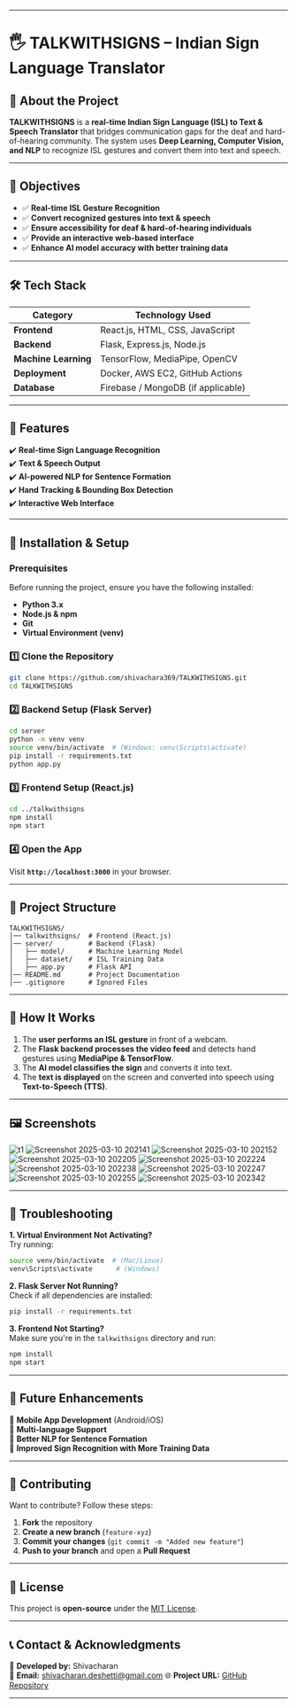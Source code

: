 
---

# 🖐️ TALKWITHSIGNS – Indian Sign Language Translator  

## **📖 About the Project**  
**TALKWITHSIGNS** is a **real-time Indian Sign Language (ISL) to Text & Speech Translator** that bridges communication gaps for the deaf and hard-of-hearing community. The system uses **Deep Learning, Computer Vision, and NLP** to recognize ISL gestures and convert them into text and speech.  

---

## **🎯 Objectives**  
- ✅ **Real-time ISL Gesture Recognition**  
- ✅ **Convert recognized gestures into text & speech**  
- ✅ **Ensure accessibility for deaf & hard-of-hearing individuals**  
- ✅ **Provide an interactive web-based interface**  
- ✅ **Enhance AI model accuracy with better training data**  

---

## **🛠️ Tech Stack**  
| Category       | Technology Used |
|---------------|----------------|
| **Frontend**  | React.js, HTML, CSS, JavaScript |
| **Backend**   | Flask, Express.js, Node.js |
| **Machine Learning** | TensorFlow, MediaPipe, OpenCV |
| **Deployment** | Docker, AWS EC2, GitHub Actions |
| **Database**  | Firebase / MongoDB (if applicable) |

---

## **🚀 Features**  
✔️ **Real-time Sign Language Recognition**  
✔️ **Text & Speech Output**  
✔️ **AI-powered NLP for Sentence Formation**  
✔️ **Hand Tracking & Bounding Box Detection**  
✔️ **Interactive Web Interface**  

---

## **📌 Installation & Setup**  

### **Prerequisites**  
Before running the project, ensure you have the following installed:  
- **Python 3.x**  
- **Node.js & npm**  
- **Git**  
- **Virtual Environment (venv)**  

### **1️⃣ Clone the Repository**  
```sh
git clone https://github.com/shivachara369/TALKWITHSIGNS.git
cd TALKWITHSIGNS
```

### **2️⃣ Backend Setup (Flask Server)**  
```sh
cd server
python -m venv venv
source venv/bin/activate  # (Windows: venv\Scripts\activate)
pip install -r requirements.txt
python app.py
```

### **3️⃣ Frontend Setup (React.js)**  
```sh
cd ../talkwithsigns
npm install
npm start
```

### **4️⃣ Open the App**  
Visit **`http://localhost:3000`** in your browser.

---

## **📂 Project Structure**  
```
TALKWITHSIGNS/
│── talkwithsigns/  # Frontend (React.js)
│── server/         # Backend (Flask)
│   ├── model/      # Machine Learning Model
│   ├── dataset/    # ISL Training Data
│   ├── app.py      # Flask API
│── README.md       # Project Documentation
│── .gitignore      # Ignored Files
```

---

## **📌 How It Works**  
1. The **user performs an ISL gesture** in front of a webcam.  
2. The **Flask backend processes the video feed** and detects hand gestures using **MediaPipe & TensorFlow**.  
3. The **AI model classifies the sign** and converts it into text.  
4. The **text is displayed** on the screen and converted into speech using **Text-to-Speech (TTS)**.  

---

## **🖼️ Screenshots**  
![t1](https://github.com/user-attachments/assets/7d79c3d4-2130-4a53-982e-a43305414d04)
![Screenshot 2025-03-10 202141](https://github.com/user-attachments/assets/8a577eec-2630-4607-a0a0-f9e4a4406aee)
![Screenshot 2025-03-10 202152](https://github.com/user-attachments/assets/ccd73cd9-c884-4ef1-b505-4682edbbb93b)
![Screenshot 2025-03-10 202205](https://github.com/user-attachments/assets/0da0ae9f-4fa1-4e50-9d72-2d09db395541)
![Screenshot 2025-03-10 202224](https://github.com/user-attachments/assets/70529dd1-4a75-4a66-bb35-a41a555daab4)
![Screenshot 2025-03-10 202238](https://github.com/user-attachments/assets/b9ee13e5-df08-453d-a2b9-8e31b7e5ab55)
![Screenshot 2025-03-10 202247](https://github.com/user-attachments/assets/25bfea47-593e-47fd-a5a6-730738dd4d50)
![Screenshot 2025-03-10 202255](https://github.com/user-attachments/assets/2fda24d1-fc40-47c6-b8f9-6fd812440922)
![Screenshot 2025-03-10 202342](https://github.com/user-attachments/assets/308f3e4c-3532-4afc-831b-422cc1f3511c)



---

## **📌 Troubleshooting**  
**1. Virtual Environment Not Activating?**  
Try running:  
```sh
source venv/bin/activate  # (Mac/Linux)
venv\Scripts\activate      # (Windows)
```

**2. Flask Server Not Running?**  
Check if all dependencies are installed:  
```sh
pip install -r requirements.txt
```

**3. Frontend Not Starting?**  
Make sure you're in the `talkwithsigns` directory and run:  
```sh
npm install
npm start
```

---

## **🎯 Future Enhancements**  
🔹 **Mobile App Development** (Android/iOS)  
🔹 **Multi-language Support**  
🔹 **Better NLP for Sentence Formation**  
🔹 **Improved Sign Recognition with More Training Data**  

---

## **🤝 Contributing**  
Want to contribute? Follow these steps:  
1. **Fork** the repository  
2. **Create a new branch** (`feature-xyz`)  
3. **Commit your changes** (`git commit -m "Added new feature"`)  
4. **Push to your branch** and open a **Pull Request**  

---

## **📜 License**  
This project is **open-source** under the [MIT License](LICENSE).  

---

## **📞 Contact & Acknowledgments**  
👤 **Developed by:** Shivacharan  
📧 **Email:** shivacharan.deshetti@gmail.com 
🌐 **Project URL:** [GitHub Repository](https://github.com/shivachara369/TALKWITHSIGNS)  

---
